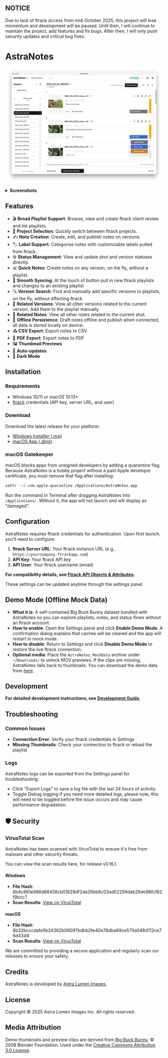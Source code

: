 ## NOTICE
Due to lack of ftrack access from mid-October 2025, this project will lose momentum and development will be paused.
Until then, I will continue to maintain the project, add features and fix bugs.
After then, I will only push security updates and critical bug fixes.

# AstraNotes

<p align="center">
  <img src="./docs/screenshots/anotes_1.png" width="720" alt="Drafting notes on a playlist view">
</p>

<details>
  <summary><strong>Screenshots</strong></summary>

  <table>
    <tr>
      <td><img src="./docs/screenshots/anotes_2.png" width="320" alt="AstraNotes screenshot 2"></td>
      <td><img src="./docs/screenshots/anotes_3.png" width="320" alt="AstraNotes screenshot 3"></td>
    </tr>
    <tr>
      <td align="center"><em>Further version details + dark mode</em></td>
      <td align="center"><em>Notes related to the current shot</em></td>
    </tr>
    <tr>
      <td><img src="./docs/screenshots/anotes_4.png" width="320" alt="AstraNotes screenshot 4"></td>
      <td><img src="./docs/screenshots/anotes_5.png" width="320" alt="AstraNotes screenshot 5"></td>
    </tr>
    <tr>
      <td align="center"><em>Other versions related to the current shot</em></td>
      <td align="center"><em>Thumbnail and playable media previews</em></td>
    </tr>
    <tr>
      <td><img src="./docs/screenshots/anotes_6.png" width="320" alt="AstraNotes screenshot 6"></td>
      <td><img src="./docs/screenshots/anotes_7.png" width="320" alt="AstraNotes screenshot 7"></td>
    </tr>
    <tr>
      <td align="center"><em>Add 1 or more versions to a playlist</em></td>
      <td align="center"><em>Create a new local offline playlist</em></td>
    </tr>
    <tr>
      <td><img src="./docs/screenshots/anotes_8.png" width="320" alt="AstraNotes screenshot 8"></td>
      <td></td>
    </tr>
    <tr>
      <td align="center"><em>Change Shot/Version statuses live</em></td>
      <td></td>
    </tr>
  </table>
</details>

## Features

- 🎬 **Broad Playlist Support**: Browse, view and create ftrack client review and list playlists.
- 📂 **Project Selection**: Quickly switch between ftrack projects.
- ✍️ **Note Creation**: Create, edit, and publish notes on versions.
- 🏷️ **Label Support**: Categorise notes with customizable labels pulled from ftrack.
- ⚙️ **Status Management**: View and update shot and version statuses directly.
- 📊 **Quick Notes**: Create notes on any version, on the fly, without a playlist.
- 🔄 **Smooth Syncing**: At the touch of button pull in new ftrack playlists and changes to an existing playlist
- 🔍 **Version Search**: Find and manually add specific versions to playlists, on the fly, without affecting ftrack.
- 🔗 **Related Versions**: View all other versions related to the current version. Add them to the playlist manually.
- 🔗 **Related Notes**: View all other notes related to the current shot.
- 💾 **Offline Persistence**: Draft notes offline and publish when connected, all data is stored locally on device.
- 📤 **CSV Export**: Export notes to CSV
- 📄 **PDF Export**: Export notes to PDF
- 🖼️ **Thumbnail Previews**
- 🔄 **Auto-updates**
- 🌙 **Dark Mode**

## Installation

### Requirements

- Windows 10/11 or macOS 10.13+
- [ftrack](https://www.ftrack.com/) credentials (API key, server URL, and user)

### Download

Download the latest release for your platform:

- [Windows Installer (.msi)](https://github.com/matteoveglia/AstraNotes/releases/latest)
- [macOS App (.dmg)](https://github.com/matteoveglia/AstraNotes/releases/latest)

### macOS Gatekeeper

macOS blocks apps from unsigned developers by adding a quarantine flag. Because AstraNotes is a hobby project without a paid Apple developer certificate, you must remove that flag after installing:

```bash
xattr -rd com.apple.quarantine /Applications/AstraNotes.app
```

Run the command in Terminal after dragging AstraNotes into `/Applications/`. Without it, the app will not launch and will display as "damaged".

## Configuration

AstraNotes requires ftrack credentials for authentication. Upon first launch, you'll need to configure:

1. **ftrack Server URL**: Your ftrack instance URL (e.g., `https://yourcompany.ftrackapp.com`)
2. **API Key**: Your ftrack API key
3. **API User**: Your ftrack username (email)

**For compatibility details, see [Ftrack API Objects & Attributes](./docs/ftrack-api-objects.md).**

These settings can be updated anytime through the settings panel.

## Demo Mode (Offline Mock Data)

- **What it is**: A self-contained Big Buck Bunny dataset bundled with AstraNotes so you can explore playlists, notes, and status flows without an ftrack account.
- **How to enable**: Open the Settings panel and click **Enable Demo Mode**. A confirmation dialog explains that caches will be cleared and the app will restart in mock mode.
- **How to disable**: Return to Settings and click **Disable Demo Mode** to restore the live ftrack connection.
- **Optional media**: Place the `AstraNotes_MockData` archive under `~/Downloads/` to unlock MOV previews. If the clips are missing, AstraNotes falls back to thumbnails. You can download the demo data from [here](https://drive.google.com/file/d/1oAtv3SXF21z1TcA_27aCD6KNZEbGxd9_/view?usp=sharing).

## Development
**For detailed development instructions, see [Development Guide](./docs/development.md).**

## Troubleshooting

### Common Issues

- **Connection Error**: Verify your ftrack credentials in Settings
- **Missing Thumbnails**: Check your connection to ftrack or reload the playlist

### Logs

AstraNotes logs can be exported from the Settings panel for troubleshooting.
- Click "Export Logs" to save a log file with the last 24 hours of activity.
- Toggle Debug logging if you need more detailed logs, please note, this will need to be toggled before the issue occurs and may cause performance degradation.

## 🛡️ Security

### VirusTotal Scan

AstraNotes has been scanned with VirusTotal to ensure it's free from malware and other security threats.

You can view the scan results here, for release v0.16.1.

#### Windows
- **File Hash**: 8b4c881e986d68458cb01828df2da26bb8c03ad02259dab26de96fcf62f9bcc7
- **Scan Results**: [View on VirusTotal](https://www.virustotal.com/gui/file/8b4c881e986d68458cb01828df2da26bb8c03ad02259dab26de96fcf62f9bcc7/detection)

#### macOS
- **File Hash**: 8b32bcccdafe5b24362b06097bdbb2fe40e78dba69ce579a048d112ce76d4349
- **Scan Results**: [View on VirusTotal](https://www.virustotal.com/gui/file/8b32bcccdafe5b24362b06097bdbb2fe40e78dba69ce579a048d112ce76d4349/detection)

We are committed to providing a secure application and regularly scan our releases to ensure your safety.

## Credits

AstraNotes is developed by [Astra Lumen Images](https://astralumen.co/).

## License

Copyright © 2025 Astra Lumen Images Inc. All rights reserved.

## Media Attribution

Demo thumbnails and preview clips are derived from [Big Buck Bunny](https://peach.blender.org/), © 2008 Blender Foundation. Used under the [Creative Commons Attribution 3.0 License](https://creativecommons.org/licenses/by/3.0/).
